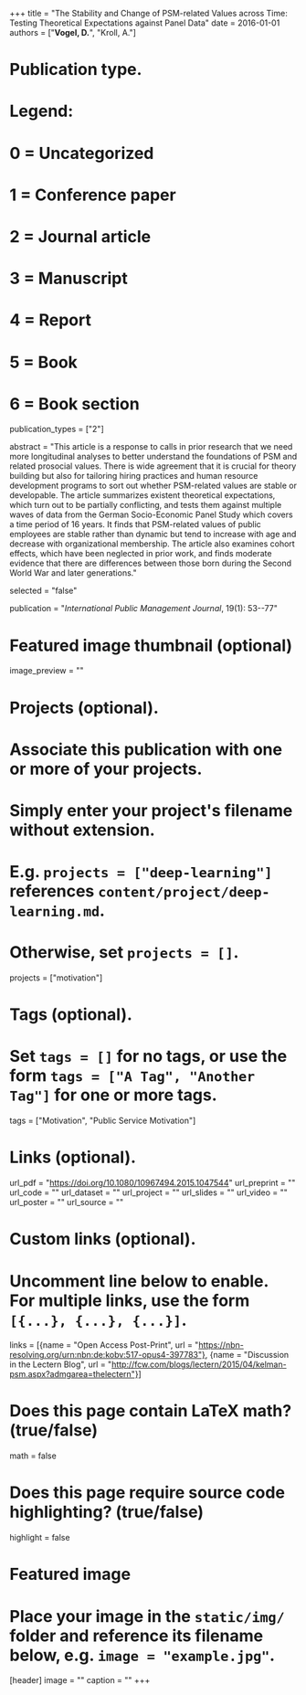 +++
title = "The Stability and Change of PSM-related Values across Time: Testing Theoretical Expectations against Panel Data"
date = 2016-01-01
authors = ["**Vogel, D.**", "Kroll, A."]

# Publication type.
# Legend:
# 0 = Uncategorized
# 1 = Conference paper
# 2 = Journal article
# 3 = Manuscript
# 4 = Report
# 5 = Book
# 6 = Book section
publication_types = ["2"]

abstract = "This article is a response to calls in prior research that we need more longitudinal analyses to better understand the foundations of PSM and related prosocial values. There is wide agreement that it is crucial for theory building but also for tailoring hiring practices and human resource development programs to sort out whether PSM-related values are stable or developable. The article summarizes existent theoretical expectations, which turn out to be partially conflicting, and tests them against multiple waves of data from the German Socio-Economic Panel Study which covers a time period of 16 years. It finds that PSM-related values of public employees are stable rather than dynamic but tend to increase with age and decrease with organizational membership. The article also examines cohort effects, which have been neglected in prior work, and finds moderate evidence that there are differences between those born during the Second World War and later generations."

selected = "false"

publication = "*International Public Management Journal*, 19(1): 53--77"

# Featured image thumbnail (optional)
image_preview = ""

# Projects (optional).
#   Associate this publication with one or more of your projects.
#   Simply enter your project's filename without extension.
#   E.g. `projects = ["deep-learning"]` references `content/project/deep-learning.md`.
#   Otherwise, set `projects = []`.
projects = ["motivation"]

# Tags (optional).
#   Set `tags = []` for no tags, or use the form `tags = ["A Tag", "Another Tag"]` for one or more tags.
tags = ["Motivation", "Public Service Motivation"]

# Links (optional).
url_pdf = "https://doi.org/10.1080/10967494.2015.1047544"
url_preprint = ""
url_code = ""
url_dataset = ""
url_project = ""
url_slides = ""
url_video = ""
url_poster = ""
url_source = ""

# Custom links (optional).
#   Uncomment line below to enable. For multiple links, use the form `[{...}, {...}, {...}]`.
links = [{name = "Open Access Post-Print", url = "https://nbn-resolving.org/urn:nbn:de:kobv:517-opus4-397783"}, {name = "Discussion in the Lectern Blog", url = "http://fcw.com/blogs/lectern/2015/04/kelman-psm.aspx?admgarea=thelectern"}]

# Does this page contain LaTeX math? (true/false)
math = false

# Does this page require source code highlighting? (true/false)
highlight = false

# Featured image
# Place your image in the `static/img/` folder and reference its filename below, e.g. `image = "example.jpg"`.
[header]
image = ""
caption = ""
+++

